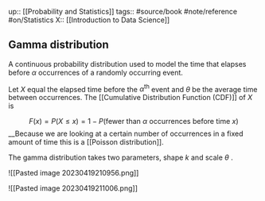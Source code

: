 up:: [[Probability and Statistics]]
tags:: #source/book #note/reference #on/Statistics 
X::  [[Introduction to Data Science]]

## Gamma distribution

A continuous probability distribution used to model the time that elapses before $\alpha$ occurrences of a randomly occurring event.

Let $X$ equal the elapsed time before the $\alpha^\text{th}$ event and $\theta$ be the average time between occurrences. The [[Cumulative Distribution Function (CDF)]] of $X$ is

$$
F(x) = P(X\le x) = 1 - P(\text{fewer than }\alpha \text{ occurrences before time }x)
$$
__Because we are looking at a certain number of occurrences in a fixed amount of time this is a [[Poisson distribution]].

The gamma distribution takes two parameters, shape $k$ and scale $\theta$ .

![[Pasted image 20230419210956.png]]

![[Pasted image 20230419211006.png]]